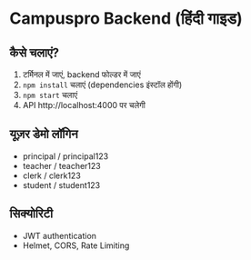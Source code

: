 # Campuspro Backend (हिंदी गाइड)

## कैसे चलाएं?
1. टर्मिनल में जाएं, backend फोल्डर में जाएं  
2. `npm install` चलाएं (dependencies इंस्टॉल होंगी)
3. `npm start` चलाएं  
4. API http://localhost:4000 पर चलेगी

## यूज़र डेमो लॉगिन
- principal / principal123
- teacher / teacher123
- clerk / clerk123
- student / student123

## सिक्योरिटी
- JWT authentication
- Helmet, CORS, Rate Limiting